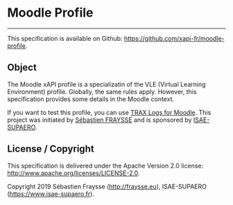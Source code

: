 # Moodle Profile

---
This specification is available on Github: https://github.com/xapi-fr/moodle-profile.


## Object

The Moodle xAPI profile is a specializatin of the VLE (Virtual Learning Environment) profile.
Globally, the same rules apply. However, this specification provides some details in the Moodle context.

If you want to test this profile, you can use [TRAX Logs for Moodle](https://github.com/trax-project/moodle-trax-logs). This project was initiated by [Sébastien FRAYSSE](http://fraysse.eu) and is sponsored by [ISAE-SUPAERO](https://www.isae-supaero.fr).  


## License / Copyright

This specification is delivered under the Apache Version 2.0 license: http://www.apache.org/licenses/LICENSE-2.0.

Copyright 2019 Sébastien Fraysse (http://fraysse.eu), ISAE-SUPAERO (https://www.isae-supaero.fr).



